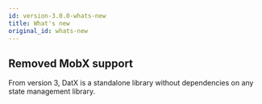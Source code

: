 ```yaml
---
id: version-3.0.0-whats-new
title: What's new
original_id: whats-new
---
```


## Removed MobX support

From version 3, DatX is a standalone library without dependencies on any state management library.
